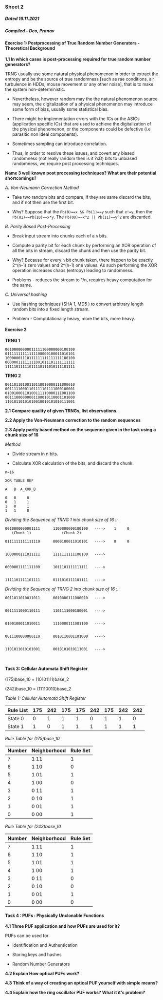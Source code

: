 ### Sheet 2 
##### Dated 16.11.2021
##### Compiled -  Deo, Pranav


#### Exercise 1:  Postprocessing of True Random Number Generators - Theoretical Background

**1.1 In which cases is post-processing required for true random number generators?**

TRNG usually use some natural physical phenomenon in order to extract the entropy and be the source of true randomness [such as rae conditions, air turbulence in HDDs, mouse movement or any other noise], that is to make the system non-deterministic.

- Nevertheless, however random may the the natural phenomenon source may seem, the digitalization of a physical phenomenon may introduce some form of bias, usually some statistical bias.

- There might be implementation errors with the ICs or the ASICs (application specific ICs) that are used to achieve the digitalization of the physical phenomenon, or the components could be defective (i.e parasitic non ideal components).

- Sometimes sampling can introduce correlation.

- Thus, in order to resolve these issues, and covert any biased randomness (not really random then is it ?xD) bits to unbiased randomness, we require post processing techniques.


**Name 3 well known post processing techniques? What are their potential shortcomings?**

*A. Von-Neumann Correction Method*

- Take two random bits and compare, if they are same discard the bits, and if not then use the first bit.

- Why? Suppose that the `Pb(0)==x && Pb(1)==y` such that `x!=y`, then the ` Pb(01)==Pb(10)==x*y `. The ` Pb(00)==x^2 || Pb(11)==y^2 ` are discarded.

*B. Parity Based Post-Processing*

- Break input stream into chunks each of a `n` bits.

- Compute a parity bit for each chunk by performing an XOR operation of all the bits in stream, discard the chunk and then use the parity bit.

- Why? Because for every `n` bit chunk taken, there happen to be exactly 2^(n-1) zero values and 2^(n-1) one values. As such performing the XOR operation increases chaos (entropy)  leading to randomness.

- Problems - reduces the stream to 1/n, requires heavy computation for the same.

*C. Universal hashing*

- Use hashing techniques (SHA 1, MD5 ) to convert arbitrary length random bits into a fixed length stream.

- Problem - Computationally heavy, more the bits, more heavy.





#### Exercise 2


**TRNG 1**

```
00100000000011111100000000100100
01111111111111100000100011010101
10000001110111111111111111100100
00000011111111001011101111111111
11111011111011110111010111101111
```

**TRNG 2**

```
00110110100110110010000111000010
00111110001101111101111000100001
01001000110100111110000111001100
00111000000001100010110001101000
11010110101010010010101010111001
```

**2.1 Compare quality of given TRNGs, list observations.**


**2.2 Apply the Von-Neumann correction to the random sequences**





**2.3 Apply parity based method on the sequence given in the task using a chunk size of 16**

*Method*

- Divide stream in n bits.

- Calculate XOR calculation of the bits, and discard the chunk.

`n=16`

```
XOR TABLE REF

A   B  A_XOR_B

0   0     0
0   1     1
1   0     1
1   1     0

```

*Dividing the Sequence of TRNG 1 into chunk size of 16 ::*

```
0010000000001111      1100000000100100   ---->    1     0
   (Chunk 1)              (Chunk 2)

0111111111111110      0000100011010101   ---->    0     0


1000000111011111      1111111111100100   ---->


0000001111111100      1011101111111111   ---->


1111101111101111      0111010111101111   ---->

```

*Dividing the Sequence of TRNG 2 into chunk size of 16 ::*

```
0011011010011011      0010000111000010   ---->


0011111000110111      1101111000100001   ---->


0100100011010011      1110000111001100   ---->


0011100000000110      0010110001101000   ---->


1101011010101001      0010101010111001   ---->



```

#### Task 3:  Cellular Automata Shift Register

(175)base_10 = (10101111)base_2

(242)base_10 = (11110010)base_2


*Table 1: Cellular Automata Shift Register*


|  Rule List |  175  | 242  |  175 |  175  |  242 |  175 |  242  |  242 |
|---------|----------------|-----------|---------|----------------|-----------|---------|----------------|-----------|     
 | State 0 | 0  | 1  | 1 | 1  | 0  | 1  | 1 | 0 |
 | State 1 | 1  | 0  | 1 | 1  | 1  | 1  | 1 | 1 |


*Rule Table for (175)base_10*

|  Number |  Neighborhood  |  Rule Set |
|---------|----------------|-----------|
|    7     |    1 11           |    1       |
|    6     |    1 10           |    0       |
|    5     |    1 01           |    1       |
|    4     |    1 00           |    0       |
|    3     |    0 11           |    1       |
|    2     |    0 10           |    1       |
|    1     |    0 01           |    1       |
|    0     |    0 00           |    1       |


*Rule Table for (242)base_10*

|  Number |  Neighborhood  |  Rule Set |
|---------|----------------|-----------|
|    7     |    1 11           |    1       |
|    6     |    1 10           |    1       |
|    5     |    1 01           |    1       |
|    4     |    1 00           |    1       |
|    3     |    0 11           |    0       |
|    2     |    0 10           |    0       |
|    1     |    0 01           |    1       |
|    0     |    0 00           |    0       |




    

#### Task 4 : PUFs : Physically Unclonable Functions


**4.1 Three PUF application and how PUFs are used for it?**

PUFs can be used for 
- Identification and Authentication

- Storing keys and hashes

- Random Number Generators

**4.2 Explain How optical PUFs work?**

**4.3 Think of a way of creating an optical PUF yourself with simple means?**

**4.4 Explain how the ring oscillator PUF works? What it it's problem?**



